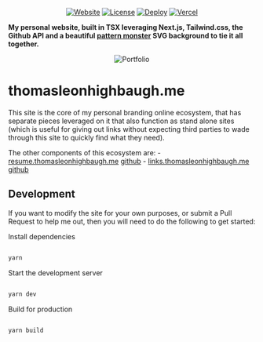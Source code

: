 <div align="center">

[![Website](https://img.shields.io/badge/%20%F0%9F%8F%A1%20website-0072ff.svg?longCache=true&style=for-the-badge)](https://thomasleonhighbaugh.me)
[![License](https://img.shields.io/badge/-mit-red.svg?longCache=true&style=for-the-badge)](https://github.com/tdemapp/website/blob/master/LICENSE)
[![Deploy](https://img.shields.io/badge/Deploy-black.svg?logo=vercel&longCache=true&style=for-the-badge)](https://vercel.com/import/project?template=https://github.com/Thomashighbaugh/Personal-Site)
[![Vercel](https://img.shields.io/badge/-powered%20by%20vercel-black.svg?logo=vercel&longCache=true&style=for-the-badge)](https://vercel.com/home?utm_source=thomashighbaugh&utm_campaign=oss)

</div>

**My personal website, built in TSX leveraging Next.js, Tailwind.css, the Github API and a beautiful [pattern monster](https://pattern.monster) SVG background to tie it all together.**

<div align="center">

![Portfolio](../public/blog/portfolio/screenshot-aNn1fb.png)

</div>

# thomasleonhighbaugh.me

This site is the core of my personal branding online ecosystem, that has separate pieces leveraged on it that also function as stand alone sites (which is useful for giving out links without expecting third parties to wade through this site to quickly find what they need). 

The other components of this ecosystem are:
    - [resume.thomasleonhighbaugh.me](https://resume.thomasleonhighbaugh.me) [github](https://github.com/Thomashighbaugh/resume)
    - [links.thomasleonhighbaugh.me](https://links.thomasleonhighbaugh.me) [github](https://github.com/Thomashighbaugh/biolink)


## Development

If you want to modify the site for your own purposes, or submit a Pull Request to help me out, then you will need to do the following to get started:

Install dependencies

```zsh

yarn

```

Start the development server

```zsh

yarn dev

```

Build for production

```zsh

yarn build

```
